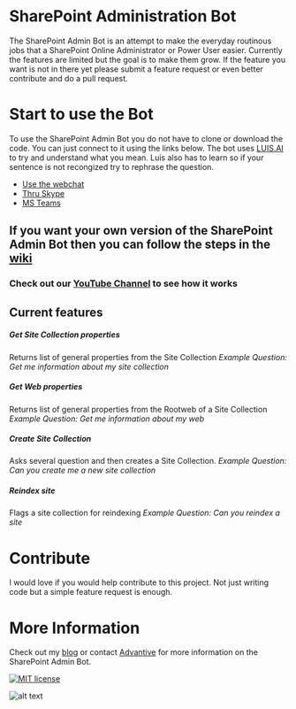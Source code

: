 # SharePoint Administration Bot
The SharePoint Admin Bot is an attempt to make the everyday routinous jobs that a SharePoint Online Administrator or Power User easier.
Currently the features are limited but the goal is to make them grow. If the feature you want is not in there yet please submit a feature request or even better contribute and do a pull request.

# Start to use the Bot
To use the SharePoint Admin Bot you do not have to clone or download the code. You can just connect to it using the links below.
The bot uses [LUIS.AI](https://www.luis.ai) to try and understand what you mean. Luis also has to learn so if your sentence is not recongized try to rephrase the question.

+ [Use the webchat](https://spadminbot.azurewebsites.net)
+ [Thru Skype](https://join.skype.com/bot/3b1b9f8d-3ee6-4bc1-a221-544b58140b74)
+ [MS Teams](https://teams.microsoft.com/l/chat/0/0?users=28:3b1b9f8d-3ee6-4bc1-a221-544b58140b74)

## If you want your own version of the SharePoint Admin Bot then you can follow the steps in the [wiki](https://github.com/RickVanRousselt/SharePointAdminBot/wiki/How-to-Install)

### Check out our [YouTube Channel](https://www.youtube.com/watch?v=Z3y2NhZZKrQ&index=3&list=PLJuydARUjhplEMoGyi1BqS5Vmvy2rm36T) to see how it works 


## Current features
##### Get Site Collection properties
Returns list of general properties from the Site Collection
_Example Question: Get me information about my site collection_
##### Get Web properties
Returns list of general properties from the Rootweb of a Site Collection
_Example Question: Get me information about my web_
##### Create Site Collection
Asks several question and then creates a Site Collection.
_Example Question: Can you create me a new site collection_
##### Reindex site
Flags a site collection for reindexing
_Example Question: Can you reindex a site_



# Contribute
I would love if you would help contribute to this project. Not just writing code but a simple feature request is enough.


# More Information
Check out my [blog](https://www.rickvanrousselt.com/spadminbot/) or contact [Advantive](https://www.advantive.be/) for more information on the SharePoint Admin Bot.

[![MIT license](https://img.shields.io/npm/l/express.svg)](https://github.com/RickVanRousselt/SharePointAdminBot/blob/master/LICENSE)


![alt text](https://www.advantive.nl/wordpress/wp-content/uploads/2016/08/logo_advantive.png "Advantive")
